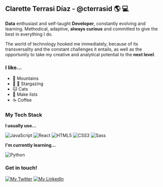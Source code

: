 ## Clarette Terrasi Díaz - @cterrasid :earth_americas: :computer:

**Data** enthusiast and self-taught **Developer**, constantly evolving and learning. Methodical, adaptive, **always curious** and committed to give the best in everything I do.

The world of technology hooked me immediately, because of its transversality and the constant challenges it entails, as well as the opportunity to take my creative and analytical potential to the **next level**.

### I like...
- :sunrise_over_mountains: Mountains
- :milky_way: :telescope: Stargazing
- :cat: Cats
- :memo: Make lists
- :coffee: Coffee

### My Tech Stack
**I usually use...**

![JavaScript](https://img.shields.io/badge/-JavaScript-%A64563?style=flat-square&logo=javascript&logoColor=white&color=A64563)
![React](https://img.shields.io/badge/-React-%71485F?style=flat-square&logo=react&logoColor=white&color=71485F)
![HTML5](https://img.shields.io/badge/-HTML5-%E06088?style=flat-square&logo=html5&logoColor=white&color=E06088)
![CSS3](https://img.shields.io/badge/-CSS3-%DA4167?style=flat-square&logo=css3&logoColor=white&color=DA4167)
![Sass](https://img.shields.io/badge/-Sass-%A64563?style=flat-square&logo=sass&logoColor=white&color=A64563)

**I'm currently learning...**

![Python](https://img.shields.io/badge/-Python-%E06088?style=flat-square&logo=python&logoColor=white&color=E06088)

### Get in touch!
<span>
  <a href="https://twitter.com/clarettetedi" target="_blank"><img src="https://img.shields.io/badge/-@clarettetedi-37323E?style=for-the-badge&logo=twitter&logoColor=white" alt="My Twitter"></a>
  <a href="https://linkedin.com/in/clarette-terrasi-diaz/" target="_blank"><img src="https://img.shields.io/badge/-Linkedin-E06088?style=for-the-badge&logo=linkedin&logoColor=white" alt="My LinkedIn"></a>
</span>
<!--
**cterrasid/cterrasid** is a ✨ _special_ ✨ repository because its `README.md` (this file) appears on your GitHub profile.

Here are some ideas to get you started:

- 🔭 I’m currently working on ...
- 🌱 I’m currently learning ...
- 👯 I’m looking to collaborate on ...
- 🤔 I’m looking for help with ...
- 💬 Ask me about ...
- 📫 How to reach me: ...
- 😄 Pronouns: ...
- ⚡ Fun fact: ...
-->
